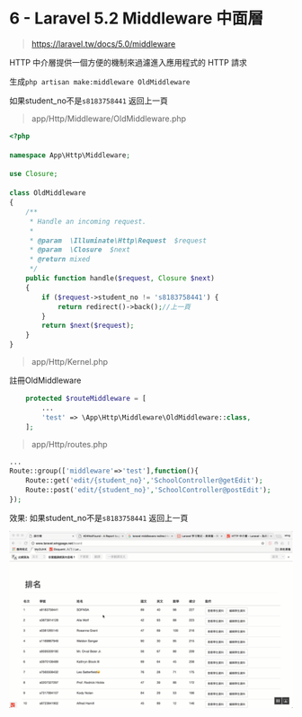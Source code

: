 # 6 - Laravel 5.2 Middleware 中面層

> https://laravel.tw/docs/5.0/middleware

HTTP 中介層提供一個方便的機制來過濾進入應用程式的 HTTP 請求

生成`php artisan make:middleware OldMiddleware`


如果student_no不是`s8183758441` 返回上一頁

> app/Http/Middleware/OldMiddleware.php

```php
<?php

namespace App\Http\Middleware;

use Closure;

class OldMiddleware
{
    /**
     * Handle an incoming request.
     *
     * @param  \Illuminate\Http\Request  $request
     * @param  \Closure  $next
     * @return mixed
     */
    public function handle($request, Closure $next)
    {
        if ($request->student_no != 's8183758441') {
            return redirect()->back();//上一頁
        }
        return $next($request);
    }
}
```

> app/Http/Kernel.php

註冊OldMiddleware

```php
    protected $routeMiddleware = [
        ...
        'test' => \App\Http\Middleware\OldMiddleware::class,
    ];
```

> app/Http/routes.php


```php
...
Route::group(['middleware'=>'test'],function(){
    Route::get('edit/{student_no}','SchoolController@getEdit');
    Route::post('edit/{student_no}','SchoolController@postEdit');
});
```


效果: 如果student_no不是`s8183758441` 返回上一頁

![](./media/15090036754665/15090045531357.gif)


